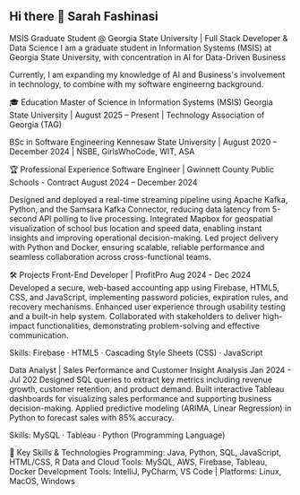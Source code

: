 ## Hi there 👋 Sarah Fashinasi

MSIS Graduate Student @ Georgia State University | Full Stack Developer & Data Science
I am a graduate student in Information Systems (MSIS) at Georgia State University, with concentration in AI for Data-Driven Business

Currently, I am expanding my knowledge of AI and Business's involvement in technology, to combine with my software engineerng background. 

🎓 Education
Master of Science in Information Systems (MSIS)
Georgia State University | August 2025 – Present | Technology Association of Georgia (TAG)

BSc in Software Engineering
Kennesaw State University | August 2020 – December 2024 | NSBE, GirlsWhoCode, WIT, ASA

🏆 Professional Experience
Software Engineer | Gwinnett County Public Schools - Contract
August 2024 – December 2024

Designed and deployed a real-time streaming pipeline using Apache Kafka, Python, and the Samsara Kafka Connector, reducing data latency from 5-second API polling to live processing.
Integrated Mapbox for geospatial visualization of school bus location and speed data, enabling instant insights and improving operational decision-making.
Led project delivery with Python and Docker, ensuring scalable, reliable performance and seamless collaboration across cross-functional teams.


🛠️ Projects
Front-End Developer | ProfitPro
Aug 2024 - Dec 2024
Developed a secure, web-based accounting app using Firebase, HTML5, CSS, and JavaScript, implementing password policies, expiration rules, and recovery mechanisms.
Enhanced user experience through usability testing and a built-in help system.
Collaborated with stakeholders to deliver high-impact functionalities, demonstrating problem-solving and effective communication.

Skills: Firebase · HTML5 · Cascading Style Sheets (CSS) · JavaScript


Data Analyst | Sales Performance and Customer Insight Analysis
Jan 2024 - Jul 202
Designed SQL queries to extract key metrics including revenue growth, customer retention, and product demand.
Built interactive Tableau dashboards for visualizing sales performance and supporting business decision-making.
Applied predictive modeling (ARIMA, Linear Regression) in Python to forecast sales with 85% accuracy.

Skills: MySQL · Tableau · Python (Programming Language)


🔑 Key Skills & Technologies
Programming: Java, Python, SQL, JavaScript, HTML/CSS, R
Data and Cloud Tools: MySQL, AWS, Firebase, Tableau, Docker
Development Tools: IntelliJ, PyCharm, VS Code | Platforms: Linux, MacOS, Windows





